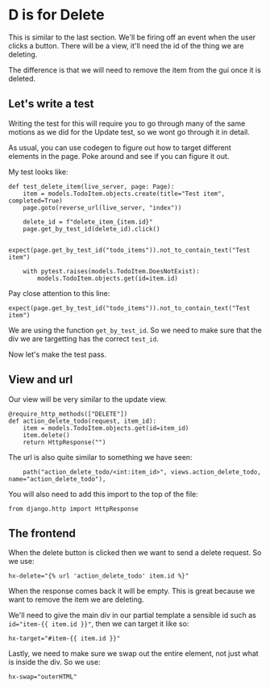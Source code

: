 # D is for Delete 

This is similar to the last section. We'll be firing off an event when the user clicks a button. There will be a view, it'll need the id of the thing we are deleting. 

The difference is that we will need to remove the item from the gui once it is deleted.

## Let's write a test

Writing the test for this will require you to go through many of the same motions as we did for the Update test, so we wont go through it in detail. 

As usual, you can use codegen to figure out how to target different elements in the page. Poke around and see if you can figure it out.

My test looks like:

```
def test_delete_item(live_server, page: Page):
    item = models.TodoItem.objects.create(title="Test item", completed=True)
    page.goto(reverse_url(live_server, "index"))

    delete_id = f"delete_item_{item.id}"
    page.get_by_test_id(delete_id).click()

    expect(page.get_by_test_id("todo_items")).not_to_contain_text("Test item")

    with pytest.raises(models.TodoItem.DoesNotExist):
        models.TodoItem.objects.get(id=item.id)
```

Pay close attention to this line:

```
expect(page.get_by_test_id("todo_items")).not_to_contain_text("Test item")
```

We are using the function `get_by_test_id`. So we need to make sure that the div we are targetting has the correct `test_id`. 

Now let's make the test pass.

## View and url

Our view will be very similar to the update view.

```
@require_http_methods(["DELETE"])
def action_delete_todo(request, item_id):
    item = models.TodoItem.objects.get(id=item_id)
    item.delete()
    return HttpResponse("")
```

The url is also quite similar to something we have seen:

```
    path("action_delete_todo/<int:item_id>", views.action_delete_todo, name="action_delete_todo"),

```

You will also need to add this import to the top of the file:

```
from django.http import HttpResponse
```

## The frontend 

When the delete button is clicked then we want to send a delete request. So we use:

```
hx-delete="{% url 'action_delete_todo' item.id %}"
```

When the response comes back it will be empty. This is great because we want to remove the item we are deleting. 

We'll need to give the main div in our partial template a sensible id such as `id="item-{{ item.id }}"`, then we can target it like so:

```
hx-target="#item-{{ item.id }}"
```

Lastly, we need to make sure we swap out the entire element, not just what is inside the div. So we use:

```
hx-swap="outerHTML"
```

